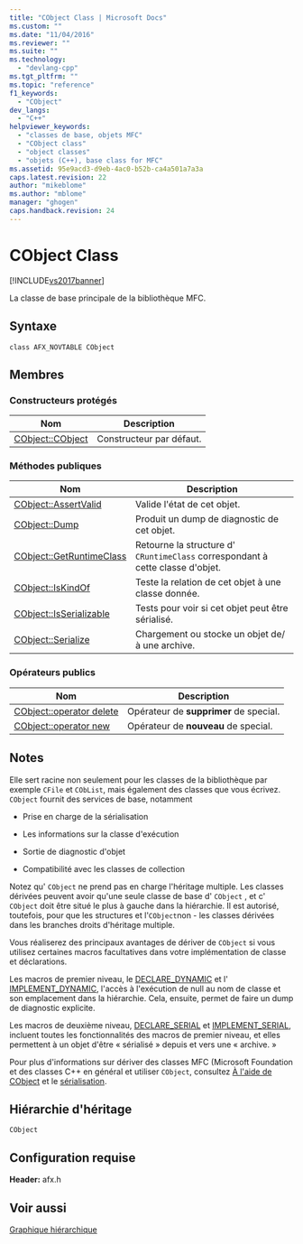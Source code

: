 ```yaml
---
title: "CObject Class | Microsoft Docs"
ms.custom: ""
ms.date: "11/04/2016"
ms.reviewer: ""
ms.suite: ""
ms.technology: 
  - "devlang-cpp"
ms.tgt_pltfrm: ""
ms.topic: "reference"
f1_keywords: 
  - "CObject"
dev_langs: 
  - "C++"
helpviewer_keywords: 
  - "classes de base, objets MFC"
  - "CObject class"
  - "object classes"
  - "objets (C++), base class for MFC"
ms.assetid: 95e9acd3-d9eb-4ac0-b52b-ca4a501a7a3a
caps.latest.revision: 22
author: "mikeblome"
ms.author: "mblome"
manager: "ghogen"
caps.handback.revision: 24
---
```

# CObject Class
[!INCLUDE[vs2017banner](../../assembler/inline/includes/vs2017banner.md)]

La classe de base principale de la bibliothèque MFC.  
  
## Syntaxe  
  
```  
class AFX_NOVTABLE CObject  
```  
  
## Membres  
  
### Constructeurs protégés  
  
|Nom|Description|  
|---------|-----------------|  
|[CObject::CObject](../Topic/CObject::CObject.md)|Constructeur par défaut.|  
  
### Méthodes publiques  
  
|Nom|Description|  
|---------|-----------------|  
|[CObject::AssertValid](../Topic/CObject::AssertValid.md)|Valide l'état de cet objet.|  
|[CObject::Dump](../Topic/CObject::Dump.md)|Produit un dump de diagnostic de cet objet.|  
|[CObject::GetRuntimeClass](../Topic/CObject::GetRuntimeClass.md)|Retourne la structure d' `CRuntimeClass` correspondant à cette classe d'objet.|  
|[CObject::IsKindOf](../Topic/CObject::IsKindOf.md)|Teste la relation de cet objet à une classe donnée.|  
|[CObject::IsSerializable](../Topic/CObject::IsSerializable.md)|Tests pour voir si cet objet peut être sérialisé.|  
|[CObject::Serialize](../Topic/CObject::Serialize.md)|Chargement ou stocke un objet de\/à une archive.|  
  
### Opérateurs publics  
  
|Nom|Description|  
|---------|-----------------|  
|[CObject::operator delete](../Topic/CObject::operator%20delete.md)|Opérateur de **supprimer** de special.|  
|[CObject::operator new](../Topic/CObject::operator%20new.md)|Opérateur de **nouveau** de special.|  
  
## Notes  
 Elle sert racine non seulement pour les classes de la bibliothèque par exemple `CFile` et `CObList`, mais également des classes que vous écrivez.  `CObject` fournit des services de base, notamment  
  
-   Prise en charge de la sérialisation  
  
-   Les informations sur la classe d'exécution  
  
-   Sortie de diagnostic d'objet  
  
-   Compatibilité avec les classes de collection  
  
 Notez qu' `CObject` ne prend pas en charge l'héritage multiple.  Les classes dérivées peuvent avoir qu'une seule classe de base d' `CObject` , et c' `CObject` doit être situé le plus à gauche dans la hiérarchie.  Il est autorisé, toutefois, pour que les structures et l'`CObject`non \- les classes dérivées dans les branches droits d'héritage multiple.  
  
 Vous réaliserez des principaux avantages de dériver de `CObject` si vous utilisez certaines macros facultatives dans votre implémentation de classe et déclarations.  
  
 Les macros de premier niveau, le [DECLARE\_DYNAMIC](../Topic/DECLARE_DYNAMIC.md) et l' [IMPLEMENT\_DYNAMIC](../Topic/IMPLEMENT_DYNAMIC.md), l'accès à l'exécution de null au nom de classe et son emplacement dans la hiérarchie.  Cela, ensuite, permet de faire un dump de diagnostic explicite.  
  
 Les macros de deuxième niveau, [DECLARE\_SERIAL](../Topic/DECLARE_SERIAL.md) et [IMPLEMENT\_SERIAL](../Topic/IMPLEMENT_SERIAL.md), incluent toutes les fonctionnalités des macros de premier niveau, et elles permettent à un objet d'être « sérialisé » depuis et vers une « archive. »  
  
 Pour plus d'informations sur dériver des classes MFC \(Microsoft Foundation et des classes C\+\+ en général et utiliser `CObject`, consultez [À l'aide de CObject](../../mfc/using-cobject.md) et le [sérialisation](../../mfc/serialization-in-mfc.md).  
  
## Hiérarchie d'héritage  
 `CObject`  
  
## Configuration requise  
 **Header:** afx.h  
  
## Voir aussi  
 [Graphique hiérarchique](../../mfc/hierarchy-chart.md)